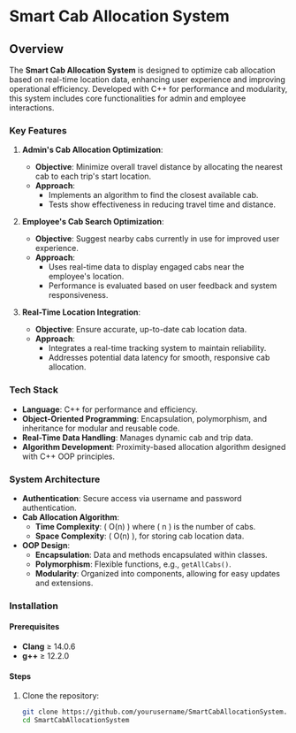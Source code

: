 # Smart Cab Allocation System

## Overview

The **Smart Cab Allocation System** is designed to optimize cab allocation based on real-time location data, enhancing user experience and improving operational efficiency. Developed with C++ for performance and modularity, this system includes core functionalities for admin and employee interactions.

### Key Features

1. **Admin's Cab Allocation Optimization**:
   - **Objective**: Minimize overall travel distance by allocating the nearest cab to each trip's start location.
   - **Approach**:
     - Implements an algorithm to find the closest available cab.
     - Tests show effectiveness in reducing travel time and distance.

2. **Employee's Cab Search Optimization**:
   - **Objective**: Suggest nearby cabs currently in use for improved user experience.
   - **Approach**:
     - Uses real-time data to display engaged cabs near the employee's location.
     - Performance is evaluated based on user feedback and system responsiveness.

3. **Real-Time Location Integration**:
   - **Objective**: Ensure accurate, up-to-date cab location data.
   - **Approach**:
     - Integrates a real-time tracking system to maintain reliability.
     - Addresses potential data latency for smooth, responsive cab allocation.

### Tech Stack

- **Language**: C++ for performance and efficiency.
- **Object-Oriented Programming**: Encapsulation, polymorphism, and inheritance for modular and reusable code.
- **Real-Time Data Handling**: Manages dynamic cab and trip data.
- **Algorithm Development**: Proximity-based allocation algorithm designed with C++ OOP principles.

### System Architecture

- **Authentication**: Secure access via username and password authentication.
- **Cab Allocation Algorithm**:
  - **Time Complexity**: \( O(n) \) where \( n \) is the number of cabs.
  - **Space Complexity**: \( O(n) \), for storing cab location data.
- **OOP Design**:
  - **Encapsulation**: Data and methods encapsulated within classes.
  - **Polymorphism**: Flexible functions, e.g., `getAllCabs()`.
  - **Modularity**: Organized into components, allowing for easy updates and extensions.

### Installation

#### Prerequisites

- **Clang** ≥ 14.0.6
- **g++** ≥ 12.2.0

#### Steps

1. Clone the repository:
   ```bash
   git clone https://github.com/yourusername/SmartCabAllocationSystem.git
   cd SmartCabAllocationSystem
